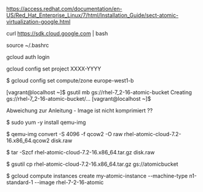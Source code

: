 https://access.redhat.com/documentation/en-US/Red_Hat_Enterprise_Linux/7/html/Installation_Guide/sect-atomic-virtualization-google.html

curl https://sdk.cloud.google.com | bash

source ~/.bashrc

gcloud auth login

gcloud config set project XXXX-YYYY

$ gcloud config set compute/zone europe-west1-b

[vagrant@localhost ~]$ gsutil mb gs://rhel-7_2-16-atomic-bucket
Creating gs://rhel-7_2-16-atomic-bucket/...
[vagrant@localhost ~]$

Abweichung zur Anleitung - Image ist nicht komprimiert ??

$ sudo yum -y install qemu-img

$ qemu-img convert -S 4096 -f qcow2 -O raw rhel-atomic-cloud-7.2-16.x86_64.qcow2 disk.raw

$ tar -Szcf rhel-atomic-cloud-7.2-16.x86_64.tar.gz disk.raw

$ gsutil cp rhel-atomic-cloud-7.2-16.x86_64.tar.gz gs://atomicbucket

$ gcloud compute instances create my-atomic-instance --machine-type n1-standard-1 --image rhel-7-2-16-atomic

